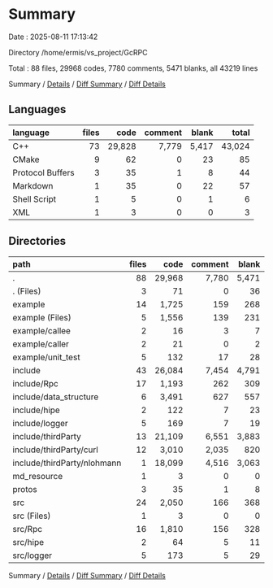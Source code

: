 # Summary

Date : 2025-08-11 17:13:42

Directory /home/ermis/vs_project/GcRPC

Total : 88 files,  29968 codes, 7780 comments, 5471 blanks, all 43219 lines

Summary / [Details](details.md) / [Diff Summary](diff.md) / [Diff Details](diff-details.md)

## Languages
| language | files | code | comment | blank | total |
| :--- | ---: | ---: | ---: | ---: | ---: |
| C++ | 73 | 29,828 | 7,779 | 5,417 | 43,024 |
| CMake | 9 | 62 | 0 | 23 | 85 |
| Protocol Buffers | 3 | 35 | 1 | 8 | 44 |
| Markdown | 1 | 35 | 0 | 22 | 57 |
| Shell Script | 1 | 5 | 0 | 1 | 6 |
| XML | 1 | 3 | 0 | 0 | 3 |

## Directories
| path | files | code | comment | blank | total |
| :--- | ---: | ---: | ---: | ---: | ---: |
| . | 88 | 29,968 | 7,780 | 5,471 | 43,219 |
| . (Files) | 3 | 71 | 0 | 36 | 107 |
| example | 14 | 1,725 | 159 | 268 | 2,152 |
| example (Files) | 5 | 1,556 | 139 | 231 | 1,926 |
| example/callee | 2 | 16 | 3 | 7 | 26 |
| example/caller | 2 | 21 | 0 | 2 | 23 |
| example/unit_test | 5 | 132 | 17 | 28 | 177 |
| include | 43 | 26,084 | 7,454 | 4,791 | 38,329 |
| include/Rpc | 17 | 1,193 | 262 | 309 | 1,764 |
| include/data_structure | 6 | 3,491 | 627 | 557 | 4,675 |
| include/hipe | 2 | 122 | 7 | 23 | 152 |
| include/logger | 5 | 169 | 7 | 19 | 195 |
| include/thirdParty | 13 | 21,109 | 6,551 | 3,883 | 31,543 |
| include/thirdParty/curl | 12 | 3,010 | 2,035 | 820 | 5,865 |
| include/thirdParty/nlohmann | 1 | 18,099 | 4,516 | 3,063 | 25,678 |
| md_resource | 1 | 3 | 0 | 0 | 3 |
| protos | 3 | 35 | 1 | 8 | 44 |
| src | 24 | 2,050 | 166 | 368 | 2,584 |
| src (Files) | 1 | 3 | 0 | 0 | 3 |
| src/Rpc | 16 | 1,810 | 156 | 328 | 2,294 |
| src/hipe | 2 | 64 | 5 | 11 | 80 |
| src/logger | 5 | 173 | 5 | 29 | 207 |

Summary / [Details](details.md) / [Diff Summary](diff.md) / [Diff Details](diff-details.md)